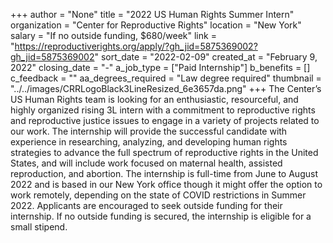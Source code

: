 +++
author = "None"
title = "2022 US Human Rights Summer Intern"
organization = "Center for Reproductive Rights"
location = "New York"
salary = "If no outside funding, $680/week"
link = "https://reproductiverights.org/apply/?gh_jid=5875369002?gh_jid=5875369002"
sort_date = "2022-02-09"
created_at = "February 9, 2022"
closing_date = "-"
a_job_type = ["Paid Internship"]
b_benefits = []
c_feedback = ""
aa_degrees_required = "Law degree required"
thumbnail = "../../images/CRRLogoBlack3LineResized_6e3657da.png"
+++
The Center’s US Human Rights team is looking for an enthusiastic, resourceful, and highly organized rising 3L intern with a commitment to reproductive rights and reproductive justice issues to engage in a variety of projects related to our work. The internship will provide the successful candidate with experience in researching, analyzing, and developing human rights strategies to advance the full spectrum of reproductive rights in the United States, and will include work focused on maternal health, assisted reproduction, and abortion. The internship is full-time from June to August 2022 and is based in our New York office though it might offer the option to work remotely, depending on the state of COVID restrictions in Summer 2022. Applicants are encouraged to seek outside funding for their internship. If no outside funding is secured, the internship is eligible for a small stipend.